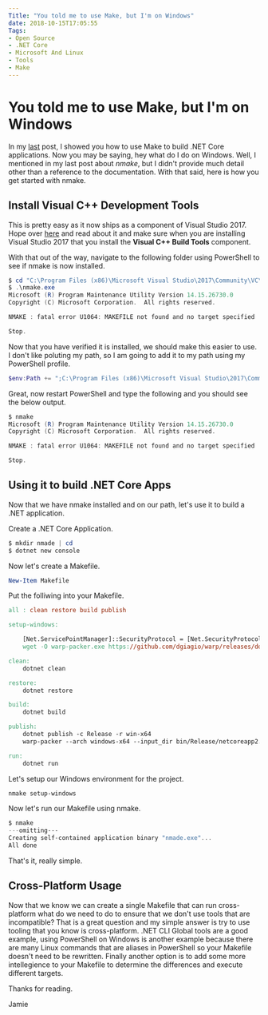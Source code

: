 ```yaml
---
Title: "You told me to use Make, but I'm on Windows"
date: 2018-10-15T17:05:55
Tags: 
- Open Source
- .NET Core
- Microsoft And Linux
- Tools
- Make
---
```

# You told me to use Make, but I'm on Windows

In my [last](https://www.phillipsj.net/posts/building-dotnet-core-apps-old-school-with-make) post, I showed you how to use Make to build .NET Core applications. Now you may be saying, hey what do I do on Windows. Well, I mentioned in my last post about *nmake*, but I didn't provide much detail other than a reference to the documentation. With that said, here is how you get started with nmake.

## Install Visual C++ Development Tools

This is pretty easy as it now ships as a component of Visual Studio 2017. Hope over [here](https://blogs.msdn.microsoft.com/vcblog/2016/11/16/introducing-the-visual-studio-build-tools/) and read about it and make sure when you are installing Visual Studio 2017 that you install the **Visual C++ Build Tools** component.

With that out of the way, navigate to the following folder using PowerShell to see if nmake is now installed.

```PowerShell
$ cd "C:\Program Files (x86)\Microsoft Visual Studio\2017\Community\VC\Tools\MSVC\14.15.26726\bin\Hostx64\x64"
$ .\nmake.exe
Microsoft (R) Program Maintenance Utility Version 14.15.26730.0 
Copyright (C) Microsoft Corporation.  All rights reserved. 

NMAKE : fatal error U1064: MAKEFILE not found and no target specified 

Stop. 
```

Now that you have verified it is installed, we should make this easier to use. I don't like poluting my path, so I am going to add it to my path using my PowerShell profile.

```PowerShell
$env:Path += ";C:\Program Files (x86)\Microsoft Visual Studio\2017\Community\VC\Tools\MSVC\14.15.26726\bin\Hostx64\x64"
```

Great, now restart PowerShell and type the following and you should see the below output.

```PowerShell
$ nmake
Microsoft (R) Program Maintenance Utility Version 14.15.26730.0 
Copyright (C) Microsoft Corporation.  All rights reserved. 

NMAKE : fatal error U1064: MAKEFILE not found and no target specified 

Stop. 
```

## Using it to build .NET Core Apps

Now that we have nmake installed and on our path, let's use it to build a .NET application.

Create a .NET Core Application.

```PowerShell
$ mkdir nmade | cd
$ dotnet new console
```

Now let's create a  Makefile.

```PowerShell
New-Item Makefile
```

Put the folliwing into your Makefile.

```Makefile
all : clean restore build publish 

setup-windows:

    [Net.ServicePointManager]::SecurityProtocol = [Net.SecurityProtocolType]::Tls12
    wget -O warp-packer.exe https://github.com/dgiagio/warp/releases/download/v0.1.1/windows-x64.warp-packer.exe

clean:
    dotnet clean

restore:
    dotnet restore

build:
    dotnet build

publish:
    dotnet publish -c Release -r win-x64
    warp-packer --arch windows-x64 --input_dir bin/Release/netcoreapp2.1/win-x64/publish --exec nmade.exe --output nmade.exe

run:
    dotnet run
```

Let's setup our Windows environment for the project.

```PowerShell
nmake setup-windows
```

Now let's run our Makefile using nmake.

```PowerShell
$ nmake
---omitting---
Creating self-contained application binary "nmade.exe"...
All done
```

That's it, really simple.

## Cross-Platform Usage

Now that we know we can create a single Makefile that can run cross-platform what do we need to do to ensure that we don't use tools that are incompatible? That is a great question and my simple answer is try to use tooling that you know is cross-platform. .NET CLI Global tools are a good example, using PowerShell on Windows is another example because there are many Linux commands that are aliases in PowerShell so your Makefile doesn't need to be rewritten. Finally another option is to add some more intellegience to your Makefile to determine the differences and execute different targets.

Thanks for reading.

Jamie
